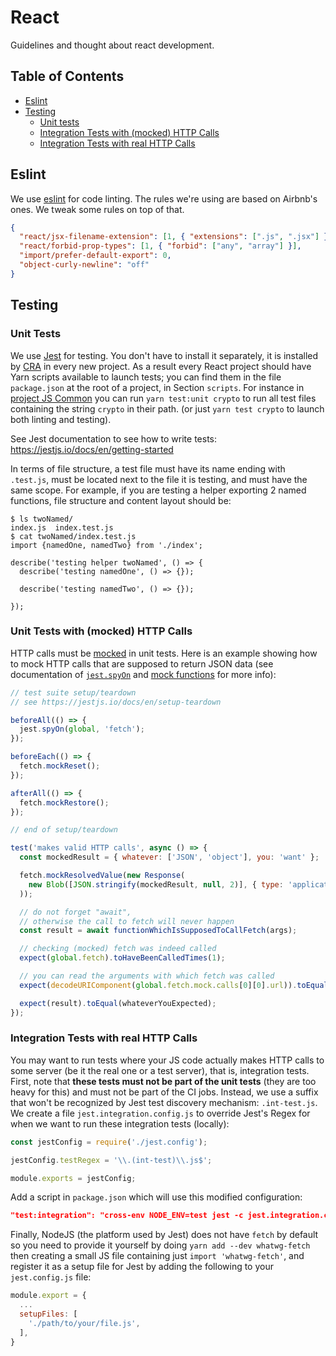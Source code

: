 # React
Guidelines and thought about react development.

## Table of Contents
* [Eslint](#eslint)
* [Testing](#testing)
  * [Unit tests](#unit-tests)
  * [Integration Tests with (mocked) HTTP Calls](integration-tests-with-mocked-http-calls)
  * [Integration Tests with real HTTP Calls](integration-tests-with-real-http-calls)

## Eslint
We use [eslint](https://eslint.org/) for code linting.
The rules we're using are based on Airbnb's ones.
We tweak some rules on top of that.

```json
{
  "react/jsx-filename-extension": [1, { "extensions": [".js", ".jsx"] }],
  "react/forbid-prop-types": [1, { "forbid": ["any", "array"] }],
  "import/prefer-default-export": 0,
  "object-curly-newline": "off"
}
```


## Testing

### Unit Tests

We use [Jest][] for testing.
You don't have to install it separately,
it is installed by [CRA][] in every new project.
As a result every React project should have Yarn scripts available to launch tests;
you can find them in the file `package.json`
at the root of a project,
in Section `scripts`.
For instance in [project JS Common](https://gitlab.com/Misakey/js-common)
you can run `yarn test:unit crypto`
to run all test files containing the string `crypto` in their path.
(or just `yarn test crypto` to launch both linting and testing).

See Jest documentation to see how to write tests:
https://jestjs.io/docs/en/getting-started

In terms of file structure,
a test file must have its name ending with `.test.js`,
must be located next to the file it is testing,
and must have the same scope.
For example,
if you are testing a helper exporting 2 named functions,
file structure and content layout should be:

```
$ ls twoNamed/
index.js  index.test.js
$ cat twoNamed/index.test.js
import {namedOne, namedTwo} from './index';

describe('testing helper twoNamed', () => {
  describe('testing namedOne', () => {});

  describe('testing namedTwo', () => {});

});
```


### Unit Tests with (mocked) HTTP Calls

HTTP calls must be [mocked](https://jestjs.io/docs/en/mock-functions) in unit tests.
Here is an example  showing how to mock HTTP calls
that are supposed to return JSON data
(see documentation of
[`jest.spyOn`](https://jestjs.io/docs/en/jest-object#jestspyonobject-methodname)
and [mock functions](https://jestjs.io/docs/en/mock-function-api)
for more info):

```javascript
// test suite setup/teardown
// see https://jestjs.io/docs/en/setup-teardown

beforeAll(() => {
  jest.spyOn(global, 'fetch');
});

beforeEach(() => {
  fetch.mockReset();
});

afterAll(() => {
  fetch.mockRestore();
});

// end of setup/teardown

test('makes valid HTTP calls', async () => {
  const mockedResult = { whatever: ['JSON', 'object'], you: 'want' };

  fetch.mockResolvedValue(new Response(
    new Blob([JSON.stringify(mockedResult, null, 2)], { type: 'application/json' }),
  ));

  // do not forget "await",
  // otherwise the call to fetch will never happen
  const result = await functionWhichIsSupposedToCallFetch(args);

  // checking (mocked) fetch was indeed called
  expect(global.fetch).toHaveBeenCalledTimes(1);

  // you can read the arguments with which fetch was called
  expect(decodeURIComponent(global.fetch.mock.calls[0][0].url)).toEqual(expectedUrl);

  expect(result).toEqual(whateverYouExpected);
});

```


### Integration Tests with real HTTP Calls

You may want to run tests
where your JS code actually makes HTTP calls
to some server
(be it the real one or a test server),
that is, integration tests.
First, note that **these tests must not be part of the unit tests**
(they are too heavy for this)
and must not be part of the CI jobs.
Instead, we use a suffix that won't be recognized by Jest test discovery mechanism: `.int-test.js`.
We create a file `jest.integration.config.js` to override Jest's Regex
for when we want to run these integration tests (locally):

```javascript
const jestConfig = require('./jest.config');

jestConfig.testRegex = '\\.(int-test)\\.js$';

module.exports = jestConfig;
```

Add a script in `package.json`
which will use this modified configuration:
```json
"test:integration": "cross-env NODE_ENV=test jest -c jest.integration.config.js",
```

Finally, NodeJS (the platform used by Jest)
does not have `fetch` by default
so you need to provide it yourself
by doing `yarn add --dev whatwg-fetch`
then creating a small JS file containing just `import 'whatwg-fetch'`,
and register it as a setup file for Jest by adding the following to your `jest.config.js` file:

```javascript
module.export = {
  ...
  setupFiles: [
    './path/to/your/file.js',
  ],
}
```


[Jest]: https://jestjs.io
[CRA]: https://create-react-app.dev/
